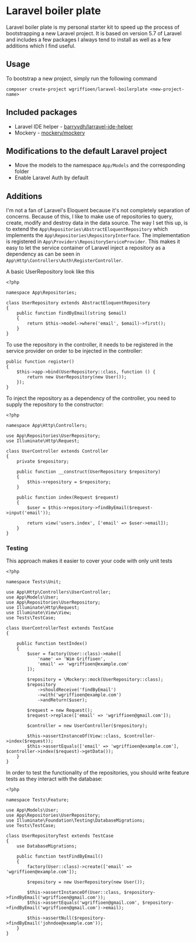 # Laravel boiler plate

Laravel boiler plate is my personal starter kit to speed up the process of bootstrapping a new Laravel project. It is 
based on version 5.7 of Laravel and includes a few packages I always tend to install as well as a few additions which I
find useful.

## Usage

To bootstrap a new project, simply run the following command

    composer create-project wgriffioen/laravel-boilerplate <new-project-name>

## Included packages

- Laravel IDE helper - [barryvdh/larravel-ide-helper](https://github.com/barryvdh/laravel-ide-helper)
- Mockery - [mockery/mockery](https://github.com/mockery/mockery)

## Modifications to the default Laravel project

- Move the models to the namespace `App/Models` and the corresponding folder
- Enable Laravel Auth by default

## Additions

I'm not a fan of Laravel's Eloquent because it's not completely separation of concerns. Because of this, I like to make
use of repositories to query, create, modify and destroy data in the data source. The way I set this up, is to extend
the `App\Repositories\AbstractEloquentRepository` which implements the `App\Repositories\RepositoryInterface`. The
implementation is registered in `App\Providers\RepositoryServiceProvider`. This makes it easy to let the service 
container of Laravel inject a repository as a dependency as can be seen in 
`App\Http\Controllers\Auth\RegisterController`.

A basic UserRepository look like this

    <?php
    
    namespace App\Repositories;
    
    class UserRepository extends AbstractEloquentRepository
    {
        public function findByEmail(string $email)
        {
            return $this->model->where('email', $email)->first();
        }
    }
    
To use the repository in the controller, it needs to be registered in the service provider on order to be injected in 
the controller:

    public function register()
    {
        $this->app->bind(UserRepository::class, function () {
            return new UserRepository(new User());
        });
    }
    
To inject the repository as a dependency of the controller, you need to supply the repository to the constructor:

    <?php
    
    namespace App\Http\Controllers;
    
    use App\Repositories\UserRepository;
    use Illuminate\Http\Request;
    
    class UserController extends Controller
    {
        private $repository;
    
        public function __construct(UserRepository $repository)
        {
            $this->repository = $repository;
        }
    
        public function index(Request $request)
        {
            $user = $this->repository->findByEmail($request->input('email'));
    
            return view('users.index', ['email' => $user->email]);
        }
    }
    
### Testing

This approach makes it easier to cover your code with only unit tests

    <?php
    
    namespace Tests\Unit;
    
    use App\Http\Controllers\UserController;
    use App\Models\User;
    use App\Repositories\UserRepository;
    use Illuminate\Http\Request;
    use Illuminate\View\View;
    use Tests\TestCase;
    
    class UserControllerTest extends TestCase
    {
    
        public function testIndex()
        {
            $user = factory(User::class)->make([
                'name' => 'Wim Griffioen',
                'email' => 'wgriffioen@example.com'
            ]);
    
            $repository = \Mockery::mock(UserRepository::class);
            $repository
                ->shouldReceive('findByEmail')
                ->with('wgriffioen@example.com')
                ->andReturn($user);
    
            $request = new Request();
            $request->replace(['email' => 'wgriffioen@gmail.com']);
    
            $controller = new UserController($repository);
    
            $this->assertInstanceOf(View::class, $controller->index($request));
            $this->assertEquals(['email' => 'wgriffioen@example.com'], $controller->index($request)->getData());
        }
    }
    
In order to test the functionality of the repositories, you should write feature tests as they interact with the 
database:

    <?php
    
    namespace Tests\Feature;
    
    use App\Models\User;
    use App\Repositories\UserRepository;
    use Illuminate\Foundation\Testing\DatabaseMigrations;
    use Tests\TestCase;
    
    class UserRepositoryTest extends TestCase
    {
        use DatabaseMigrations;
    
        public function testFindByEmail()
        {
            factory(User::class)->create(['email' => 'wgriffioen@example.com']);
    
            $repository = new UserRepository(new User());
    
            $this->assertInstanceOf(User::class, $repository->findByEmail('wgriffioen@gmail.com'));
            $this->assertEquals('wgriffioen@gmail.com', $repository->findByEmail('wgriffioen@gmail.com')->email);
    
            $this->assertNull($repository->findByEmail('johndoe@example.com'));
        }
    }
